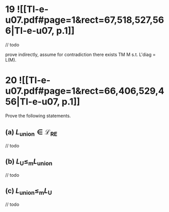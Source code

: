 
# 19 ![[TI-e-u07.pdf#page=1&rect=67,518,527,566|TI-e-u07, p.1]]
// todo

prove indirectly, assume for contradiction there exists TM M s.t. L'diag = L(M).

# 20 ![[TI-e-u07.pdf#page=1&rect=66,406,529,456|TI-e-u07, p.1]]
Prove the following statements.

## (a) $L_{\text{union}} \in \mathcal{L}_{\mathrm{RE}}$

// todo


## (b) $L_{\mathrm{U}} \leq_{\mathrm{m}} L_{\text{union}}$

// todo


## (c) $L_{\text{union}} \leq_{\mathrm{m}} L_{\mathrm{U}}$

// todo

